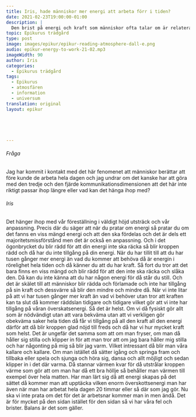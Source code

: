 ```yaml
---
title: Iris, hade människor mer energi att arbeta förr i tiden?
date: 2021-02-23T19:00:00-01:00
description: | 
  Den brist på energi och kraft som människor ofta talar om är relaterad till ett tankefel som leder till att man blir rädd och därmed förlorar tillgången till kraft, men om du lär dig att lita på att du har tillräckligt med energi kan du klara av ditt arbete utan problem. (Chat GPT)
topic: Epikurus trädgård
type: post
image: images/epikur/epikur-reading-atmosphere-dall-e.png
audio: epikur-energy-to-work-21-02.mp3
imageWidth: 90
author: Iris
categories:
  - Epikurus trädgård
tags:
  - Epikurus
  - atmosfären
  - information
  - universum
translation: original
layout: epikur





---
```


###### Fråga
Jag har kommit i kontakt med det här fenomenet att människor berättar att före kunde de arbeta hela dagen och jag undrar om det kanske har att göra med den tredje och den fjärde kommunikationsdimensionen att det här inte riktigt passar ihop längre eller vad kan det hänga ihop med?

###### Iris
Det hänger ihop med vår föreställning i väldigt höjd utsträck och vår anpassning. Precis där du säger att när du pratar om energi så pratar du om det fanns en viss mängd energi och att den ska fördelas och det är dels ett majoritetsmissförstånd men det är också en anpassning.
Och i det ögonbrycket du blir rädd för att din energi inte ska räcka så blir kroppen rädd och då har du inte tillgång på din energi.
När du har tillit till att du har tusen gånger mer energi än vad du kommer att behöva då är energin i rörelighet hela tiden och då känner du att du har kraft.
Så fort du tror att det bara finns en viss mängd och blir rädd för att den inte ska räcka och slåka den. Då kan du inte känna att du har någon energi för då står du still.
Och det är skälet till att människor blir rädda och förlamade och inte har tillgång på sin kraft och dessvärre så blir den mindre och mindre då.
När vi inte litar på att vi har tusen gånger mer kraft än vad vi behöver utan tror att kraften kan ta slut då kommer räddslan tidigare och tidigare
vilket gör att vi inte har tillgång på våran överskatsenergi. Så det är helst.
Om vi då fysiskt gör allt som är nödvändigt utan att vara bekväma utan att vi verkligen gör obekväma saker hela tiden
då får vi tillgång på all den kraft all den energi därför att då blir kroppen glad nöjd till freds och då har vi hur mycket kraft som helst.
Det är ungefär det samma som att om man fryser, om man då håller sig stilla och klipper in för att man tror att om jag bara håller mig stilla och har någonting på mig så blir jag varm.
Vilket intressant då blir man våra kallare och kallare.
Om man istället då sätter igång och springa fram och tillbaka eller spela och sjunga och höra sig, dansa och allt möjligt och sedan klipper in i det där varma.
Då stannar värmen kvar för då utstrålar kroppen värme som gör att om man har då ett bra höllje så behåller man värmen till exempel över hela matten.
Har man lärt sig då att energi skapas på det sättet då kommer man att upptäcka vilken enorm överskottsenergi man har även när man har arbetat hela dagen 20 timmar eller så där som jag gör.
Nu ska vi inte prata om det för det är arbetsnar kommer man in men ändå.
Det är för mycket på den sidan istället för den sidan så vi har våra fel och brister.
Balans är det som gäller.
